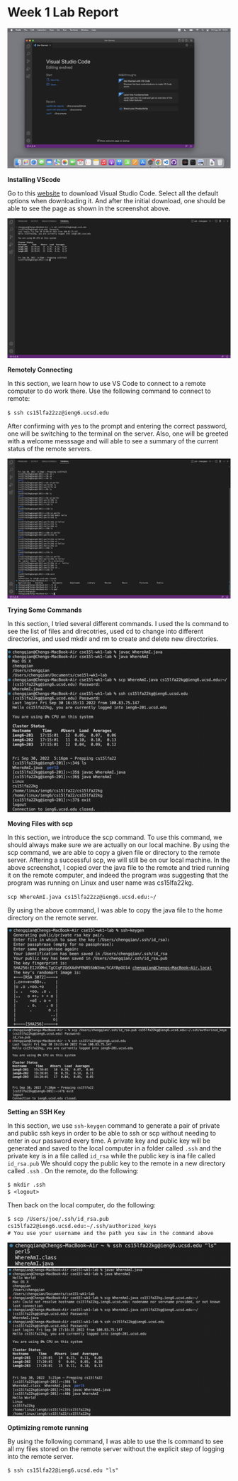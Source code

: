# Week 1 Lab Report
![Image](week1-lab-report-screenshots/screenshot1.png)

**Installing VScode**

Go to this [website](https://code.visualstudio.com/) to download Visual Studio Code. Select all the default options when downloading it. And after the initial download, one should be able to see the page as shown in the screenshot above.

![Image](week1-lab-report-screenshots/screenshot2.png)

**Remotely Connecting**

In this section, we learn how to use VS Code to connect to a remote computer to do work there. Use the following command to connect to remote:

`$ ssh cs15lfa22zz@ieng6.ucsd.edu`

After confirming with yes to the prompt and entering the correct password, one will be switching to the terminal on the server. Also, one will be greeted with a welcome messsage and will able to see a summary of the current status of the remote servers.

![Image](week1-lab-report-screenshots/screenshot3.png)

**Trying Some Commands**

In this section, I tried several different commands. I used the ls command to see the list of files and direcotries, used cd to change into different directories, and used mkdir and rm to create and delete new directories.

![Image](week1-lab-report-screenshots/screenshot4.png)

**Moving Files with scp**

In this section, we introduce the scp command. To use this command, we should always make sure we are actually on our local machine. By using the scp command, we are able to copy a given file or directory to the remote server. Aftering a successful scp, we will still be on our local machine.
In the above screenshot, I copied over the java file to the remote and tried running it on the remote computer, and indeed the program was suggesting that the program was running on Linux and user name was cs15lfa22kg. 

`scp WhereAmI.java cs15lfa22zz@ieng6.ucsd.edu:~/`

By using the above command, I was able to copy the java file to the home directory on the remote server.

![Image](week1-lab-report-screenshots/screenshot5a.png)
![Image](week1-lab-report-screenshots/screenshot5b.png)

**Setting an SSH Key**

In this section, we use `ssh-keygen` command to generate a pair of private and public ssh keys in order to be able to ssh or scp without needing to enter in our password every time. A private key and public key will be generated and saved to the local computer in a folder called `.ssh` and the private key is in a file called `id_rsa` while the public key is ina file called `id_rsa.pub` We should copy the public key to the remote in a new directory called `.ssh` . On the remote, do the following:
```
$ mkdir .ssh
$ <logout>
```
Then back on the local computer, do the following:
```
$ scp /Users/joe/.ssh/id_rsa.pub cs15lfa22@ieng6.ucsd.edu:~/.ssh/authorized_keys
# You use your username and the path you saw in the command above
```

![Image](week1-lab-report-screenshots/screenshot6a.png)
![Image](week1-lab-report-screenshots/screenshot6b.png)

**Optimizing remote running**

By using the following command, I was able to use the ls command to see all my files stored on the remote server without the explicit step of logging into the remote server.
```
$ ssh cs15lfa22@ieng6.ucsd.edu "ls"
```

